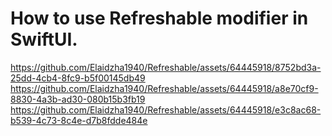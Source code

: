 How to use Refreshable modifier in SwiftUI.
===========================================

https://github.com/Elaidzha1940/Refreshable/assets/64445918/8752bd3a-25dd-4cb4-8fc9-b5f00145db49
https://github.com/Elaidzha1940/Refreshable/assets/64445918/a8e70cf9-8830-4a3b-ad30-080b15b3fb19
https://github.com/Elaidzha1940/Refreshable/assets/64445918/e3c8ac68-b539-4c73-8c4e-d7b8fdde484e
